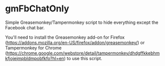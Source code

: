 # gmFbChatOnly
Simple Greasemonkey/Tampermonkey script to hide everything except the Facebook chat bar.

You'll need to install the Greasemonkey add-on for Firefox (https://addons.mozilla.org/en-US/firefox/addon/greasemonkey/) or Tampermonkey for Chrome (https://chrome.google.com/webstore/detail/tampermonkey/dhdgffkkebhmkfjojejmpbldmpobfkfo?hl=en) to use this script.
